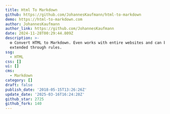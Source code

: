 ```yaml
---
title: Html To Markdown
github: https://github.com/JohannesKaufmann/html-to-markdown
demo: https://html-to-markdown.com
author: JohannesKaufmann
author_link: https://github.com/JohannesKaufmann
date: 2024-11-28T00:29:44.809Z
description: >-
  ⚙️ Convert HTML to Markdown. Even works with entire websites and can be
  extended through rules.
ssg:
  - HTML
css: []
ui: []
cms:
  - Markdown
category: []
draft: false
publish_date: '2018-05-15T13:26:26Z'
update_date: '2025-03-16T16:24:28Z'
github_star: 2725
github_fork: 140
---
```

